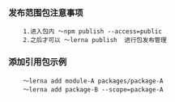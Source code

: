 ### 发布范围包注意事项
```
    1.进入包内 ～npm publish --access=public
    2.之后才可以 ～lerna publish  进行包发布管理
```
### 添加引用包示例
```
    ～lerna add module-A packages/package-A
    ～lerna add package-B --scope=package-A
```